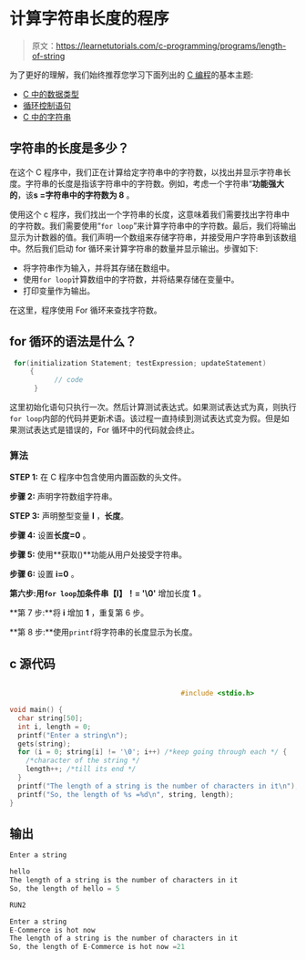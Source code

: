 # 计算字符串长度的程序

> 原文：<https://learnetutorials.com/c-programming/programs/length-of-string>

为了更好的理解，我们始终推荐您学习下面列出的 [C 编程](../ "C programming")的基本主题:

*   [C 中的数据类型](../../c-programming/data-types-modifiers)
*   [循环控制语句](../../c-programming/loop-control-statements)
*   [C 中的字符串](../../c-programming/strings)

## 字符串的长度是多少？

在这个 C 程序中，我们正在计算给定字符串中的字符数，以找出并显示字符串长度。字符串的长度是指该字符串中的字符数。例如，考虑一个字符串“**功能强大的**，该**s =字符串中的字符数为 8** 。

使用这个 c 程序，我们找出一个字符串的长度，这意味着我们需要找出字符串中的字符数。我们需要使用“`for loop`”来计算字符串中的字符数。最后，我们将输出显示为计数器的值。我们声明一个数组来存储字符串，并接受用户字符串到该数组中。然后我们启动 for 循环来计算字符串的数量并显示输出。步骤如下:

*   将字符串作为输入，并将其存储在数组中。
*   使用`for loop`计算数组中的字符数，并将结果存储在变量中。
*   打印变量作为输出。

在这里，程序使用 For 循环来查找字符数。

## for 循环的语法是什么？

```c
 for(initialization Statement; testExpression; updateStatement)
     {
           // code
      } 

```

这里初始化语句只执行一次。然后计算测试表达式。如果测试表达式为真，则执行`for loop`内部的代码并更新术语。该过程一直持续到测试表达式变为假。但是如果测试表达式是错误的，For 循环中的代码就会终止。

### 算法

**STEP 1:** 在 C 程序中包含使用内置函数的头文件。

**步骤 2:** 声明字符数组字符串。

**STEP 3:** 声明整型变量 **I** ，**长度**。

**步骤 4:** 设置**长度=0** 。

**步骤 5:** 使用**获取()**功能从用户处接受字符串。

**步骤 6:** 设置 **i=0** 。

**第六步:**用`for loop`加条件**串【I】！= '\0'** 增加长度 **1** 。

**第 7 步:**将 **i** 增加 **1** ，重复第 6 步。

**第 8 步:**使用`printf`将字符串的长度显示为长度。

## c 源代码

```c

                                          #include <stdio.h>

void main() {
  char string[50];
  int i, length = 0;
  printf("Enter a string\n");
  gets(string);
  for (i = 0; string[i] != '\0'; i++) /*keep going through each */ {
    /*character of the string */
    length++; /*till its end */
  }
  printf("The length of a string is the number of characters in it\n");
  printf("So, the length of %s =%d\n", string, length);
}

```

## 输出

```c
Enter a string

hello
The length of a string is the number of characters in it
So, the length of hello = 5

RUN2

Enter a string
E-Commerce is hot now
The length of a string is the number of characters in it
So, the length of E-Commerce is hot now =21
```